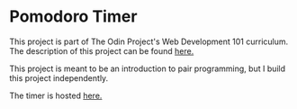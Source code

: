# Pomodoro Timer

This project is part of The Odin Project's Web Development 101 curriculum. The description of this project can be found [here.](https://www.theodinproject.com/courses/web-development-101/lessons/pairing-project)

This project is meant to be an introduction to pair programming, but I build this project independently. 

The timer is hosted [here.](https://shailavasthi.github.io/pomodoro_timer/)